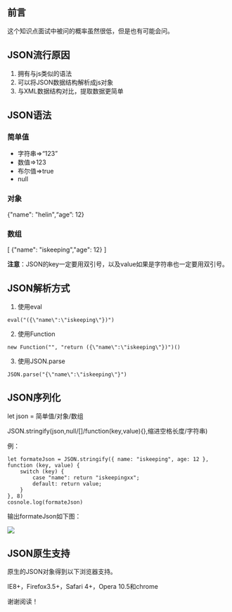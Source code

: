 ## 前言

这个知识点面试中被问的概率虽然很低，但是也有可能会问。

## JSON流行原因

1. 拥有与js类似的语法
2. 可以将JSON数据结构解析成js对象
3. 与XML数据结构对比，提取数据更简单

## JSON语法

### 简单值

+ 字符串=>“123”
+ 数值=>123
+ 布尔值=>true
+ null

### 对象

{"name": "helin",“age”: 12}

### 数组

[
  {"name": "iskeeping","age": 12}
]

**注意**：JSON的key一定要用双引号，以及value如果是字符串也一定要用双引号。

## JSON解析方式

1. 使用eval

```
eval("({\"name\":\"iskeeping\"})")
```

2. 使用Function

```
new Function("", "return ({\"name\":\"iskeeping\"})")()
```

3. 使用JSON.parse

```
JSON.parse("{\"name\":\"iskeeping\"}")
```

## JSON序列化

let json = 简单值/对象/数组

JSON.stringify(json,null/[]/function(key,value){},缩进空格长度/字符串)

例：

```
let formateJson = JSON.stringify({ name: "iskeeping", age: 12 }, function (key, value) {
    switch (key) {
        case "name": return "iskeepingxx";
        default: return value;
    }
}, 8)
cosnole.log(formateJson)
```

输出formateJson如下图：

<img src="https://user-gold-cdn.xitu.io/2020/5/16/172193c913e452e8?imageView2/0/w/1280/h/960/format/webp/ignore-error/1"/>

## JSON原生支持

原生的JSON对象得到以下浏览器支持。

IE8+，Firefox3.5+，Safari 4+，Opera 10.5和chrome

谢谢阅读！